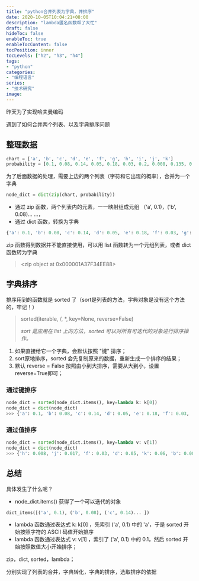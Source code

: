```yaml
---
title: "python合并列表为字典，并排序"
date: 2020-10-05T10:04:21+08:00
description: "lambda匿名函数帮了大忙"
draft: false
hideToc: false
enableToc: true
enableTocContent: false
tocPosition: inner
tocLevels: ["h2", "h3", "h4"]
tags:
- "python"
categories:
- "编程语言"
series:
- "技术研究"
image:
---
```


昨天为了实现哈夫曼编码

遇到了如何合并两个列表、以及字典排序问题

## 整理数据

```python
chart = ['a', 'b', 'c', 'd', 'e', 'f', 'g', 'h', 'i', 'j', 'k']
probability = [0.1, 0.08, 0.14, 0.05, 0.18, 0.03, 0.2, 0.008, 0.135, 0.017, 0.06]
```

为了后面数据的处理，需要上边的两个列表（字符和它出现的概率），合并为一个字典

```python
node_dict = dict(zip(chart, probability))
```

- 通过 zip 函数，两个列表内的元素，一一映射组成元组 （‘a’, 0.1)，('b', 0.08)... ...，
- 通过 dict 函数，转换为字典

```python
{'a': 0.1, 'b': 0.08, 'c': 0.14, 'd': 0.05, 'e': 0.18, 'f': 0.03, 'g': 0.2, 'h': 0.008, 'i': 0.135, 'j': 0.017, 'k': 0.06}
```

zip 函数得到数据并不能直接使用，可以用 list 函数转为一个元组列表，或者 dict 函数转为字典

> <zip object at 0x000001A37F34EE88>

## 字典排序

排序用到的函数就是 sorted 了（sort是列表的方法，字典对象是没有这个方法的，牢记！）

> sorted(iterable, /, *, key=None, reverse=False)
>
> *sort 是应用在 list 上的方法，sorted 可以对所有可迭代的对象进行排序操作。*

1. 如果直接给它一个字典，会默认按照 "键" 排序；
2. sort原地排序，sorted 会先复制原来的数据，重新生成一个排序的结果；
3. 默认 reverse = False 按照由小到大排序，需要从大到小，设置 reverse=True即可；

### 通过键排序

```python
node_dict = sorted(node_dict.items(), key=lambda k: k[0])
node_dict = dict(node_dict)
>>> {'a': 0.1, 'b': 0.08, 'c': 0.14, 'd': 0.05, 'e': 0.18, 'f': 0.03, 'g': 0.2, 'h': 0.008, 'i': 0.135, 'j': 0.017, 'k': 0.06}
```

### 通过值排序

```python
node_dict = sorted(node_dict.items(), key=lambda v: v[1])
node_dict = dict(node_dict)
>>> {'h': 0.008, 'j': 0.017, 'f': 0.03, 'd': 0.05, 'k': 0.06, 'b': 0.08, 'a': 0.1, 'i': 0.135, 'c': 0.14, 'e': 0.18, 'g': 0.2}
```

## 总结

具体发生了什么呢？

- node_dict.items() 获得了一个可以迭代的对象

```python
dict_items([('a', 0.1), ('b', 0.08), ('c', 0.14)... ])
```

- lambda 函数通过表达式 k: k[0] ，先索引 ('a', 0.1) 中的 'a'，于是 sorted 开始按照字符的 ASCII 码值开始排序
- lambda 函数通过表达式 v: v[1] ，索引了 ('a', 0.1) 中的 0.1，然后 sorted 开始按照数值大小开始排序；

zip，dict, sorted，lambda；

分别实现了列表的合并，字典转化，字典的排序，选取排序的依据